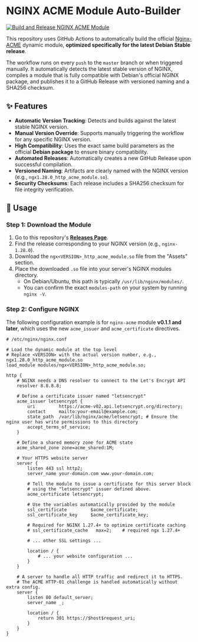 # NGINX ACME Module Auto-Builder

[![Build and Release NGINX ACME Module](https://github.com/hzbd/nginx-acme-build/actions/workflows/release-acme-module.yml/badge.svg)](https://github.com/hzbd/nginx-acme-build/actions/workflows/release-acme-module.yml)

This repository uses GitHub Actions to automatically build the official [Nginx-ACME](https://github.com/nginx/nginx-acme) dynamic module, **optimized specifically for the latest Debian Stable release**.

The workflow runs on every `push` to the `master` branch or when triggered manually. It automatically detects the latest stable version of NGINX, compiles a module that is fully compatible with Debian's official NGINX package, and publishes it to a GitHub Release with versioned naming and a SHA256 checksum.

## ✨ Features

-   **Automatic Version Tracking**: Detects and builds against the latest stable NGINX version.
-   **Manual Version Override**: Supports manually triggering the workflow for any specific NGINX version.
-   **High Compatibility**: Uses the exact same build parameters as the official **Debian package** to ensure binary compatibility.
-   **Automated Releases**: Automatically creates a new GitHub Release upon successful compilation.
-   **Versioned Naming**: Artifacts are clearly named with the NGINX version (e.g., `ngx1.28.0_http_acme_module.so`).
-   **Security Checksums**: Each release includes a SHA256 checksum for file integrity verification.

## 🚀 Usage

### Step 1: Download the Module

1.  Go to this repository's **[Releases Page](https://github.com/hzbd/nginx-acme-build/releases)**.
2.  Find the release corresponding to your NGINX version (e.g., `nginx-1.28.0`).
3.  Download the `ngx<VERSION>_http_acme_module.so` file from the "Assets" section.
4.  Place the downloaded `.so` file into your server's NGINX modules directory.
    -   On Debian/Ubuntu, this path is typically `/usr/lib/nginx/modules/`.
    -   You can confirm the exact `modules-path` on your system by running `nginx -V`.

### Step 2: Configure NGINX

The following configuration example is for `nginx-acme` module **v0.1.1 and later**, which uses the new `acme_issuer` and `acme_certificate` directives.

```nginx
# /etc/nginx/nginx.conf

# Load the dynamic module at the top level
# Replace <VERSION> with the actual version number, e.g., ngx1.28.0_http_acme_module.so
load_module modules/ngx<VERSION>_http_acme_module.so;

http {
    # NGINX needs a DNS resolver to connect to the Let's Encrypt API
    resolver 8.8.8.8;

    # Define a certificate issuer named "letsencrypt"
    acme_issuer letsencrypt {
        uri         https://acme-v02.api.letsencrypt.org/directory;
        contact     mailto:your-email@example.com;
        state_path  /var/lib/nginx/acme/letsencrypt; # Ensure the nginx user has write permissions to this directory
        accept_terms_of_service;
    }

    # Define a shared memory zone for ACME state
    acme_shared_zone zone=acme_shared:1M;

    # Your HTTPS website server
    server {
        listen 443 ssl http2;
        server_name your-domain.com www.your-domain.com;

        # Tell the module to issue a certificate for this server block
        # using the "letsencrypt" issuer defined above.
        acme_certificate letsencrypt;

        # Use the variables automatically provided by the module
        ssl_certificate         $acme_certificate;
        ssl_certificate_key     $acme_certificate_key;

        # Required for NGINX 1.27.4+ to optimize certificate caching
        # ssl_certificate_cache   max=2;    # required ngx 1.27.4+

        # ... other SSL settings ...

        location / {
            # ... your website configuration ...
        }
    }

    # A server to handle all HTTP traffic and redirect it to HTTPS.
    # The ACME HTTP-01 challenge is handled automatically without extra config.
    server {
        listen 80 default_server;
        server_name _;

        location / {
            return 301 https://$host$request_uri;
        }
    }
}
